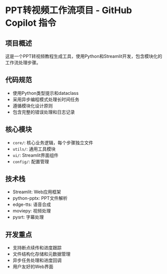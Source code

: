 <!-- Use this file to provide workspace-specific custom instructions to Copilot. For more details, visit https://code.visualstudio.com/docs/copilot/copilot-customization#_use-a-githubcopilotinstructionsmd-file -->

# PPT转视频工作流项目 - GitHub Copilot 指令

## 项目概述
这是一个PPT转视频教程生成工具，使用Python和Streamlit开发，包含模块化的工作流处理步骤。

## 代码规范
- 使用Python类型提示和dataclass
- 采用异步编程模式处理长时间任务
- 遵循模块化设计原则
- 包含完整的错误处理和日志记录

## 核心模块
- `core/`: 核心业务逻辑，每个步骤独立文件
- `utils/`: 通用工具模块
- `ui/`: Streamlit界面组件
- `config/`: 配置管理

## 技术栈
- Streamlit: Web应用框架
- python-pptx: PPT文件解析
- edge-tts: 语音合成
- moviepy: 视频处理
- pysrt: 字幕处理

## 开发重点
- 支持断点续传和进度跟踪
- 文件结构化存储和元数据管理
- 异步任务处理和进度回调
- 用户友好的Web界面
